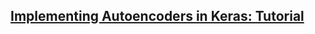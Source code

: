 ## [Implementing Autoencoders in Keras: Tutorial](https://www.datacamp.com/community/tutorials/autoencoder-keras-tutorial)